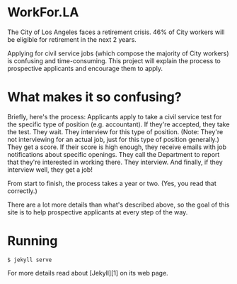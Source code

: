 # WorkFor.LA

The City of Los Angeles faces a retirement crisis. 46% of City workers will be eligible for retirement in the next 2 years.

Applying for civil service jobs (which compose the majority of City workers) is confusing and time-consuming. This project will explain the process to prospective applicants and encourage them to apply.

# What makes it so confusing? 

Briefly, here's the process: 
Applicants apply to take a civil service test for the specific type of position (e.g. accountant). If they're accepted, they take the test. They wait. They interview for this type of position. (Note: They're not interviewing for an actual job, just for this type of position generally.) They get a score. If their score is high enough, they receive emails with job notifications about specific openings. They call the Department to report that they're interested in working there. They interview. And finally, if they interview well, they get a job!

From start to finish, the process takes a year or two. (Yes, you read that correctly.) 

There are a lot more details than what's described above, so the goal of this site is to help prospective applicants at every step of the way. 

# Running
```
$ jekyll serve
```

For more details read about [Jekyll][1] on its web page.

